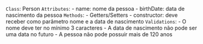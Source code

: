 `Class`: Person
`Attributes`:
    - name: nome da pessoa
    - birthDate: data de nascimento da pessoa
`Methods`:
    - Getters/Setters
    - constructor: deve receber como parâmetro nome e a data de nascimento
`Validations`:
    - O nome deve ter no mínimo 3 caracteres
    - A data de nascimento não pode ser uma data no futuro
    - A pessoa não pode possuir mais de 120 anos